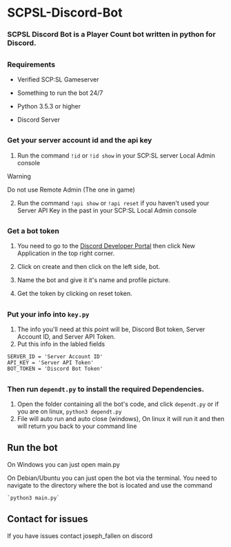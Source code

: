 # SCPSL-Discord-Bot
### SCPSL Discord Bot is a Player Count bot written in python for Discord.
##
### Requirements

* Verified SCP:SL Gameserver

* Something to run the bot 24/7

* Python 3.5.3 or higher

* Discord Server

##
### Get your server account id and the api key

1. Run the command `!id` or `!id show` in your SCP:SL server Local Admin console
>[!WARNING]
> Do not use Remote Admin (The one in game)
2. Run the command `!api show` or `!api reset` if you haven't used your Server API Key in the past in your SCP:SL Local Admin console

##
### Get a bot token

  1. You need to go to the [Discord Developer Portal](https://discord.com/developers/applications) then click New Application in the top right corner.
  
  2. Click on create and then click on the left side, bot.
  
  3. Name the bot and give it it's name and profile picture.
  
  4. Get the token by clicking on reset token.
##
### Put your info into `key.py`
  1. The info you'll need at this point will be, Discord Bot token, Server Account ID, and Server API Token.
  2. Put this info in the labled fields
    
    SERVER_ID = 'Server Account ID'
    API_KEY = 'Server API Token'
    BOT_TOKEN = 'Discord Bot Token'

##
### Then run `dependt.py` to install the required Dependencies.
  1. Open the folder containing all the bot's code, and click `dependt.py` or if you are on linux, `python3 dependt.py`
  2. File will auto run and auto close (windows), On linux it will run it and then will return you back to your command line

##
## Run the bot
  
   On Windows you can just open main.py

   On Debian/Ubuntu you can just open the bot via the terminal. You need to navigate to the directory where the bot is located and use the command
   
    `python3 main.py`


##
## Contact for issues
If you have issues contact joseph_fallen on discord

